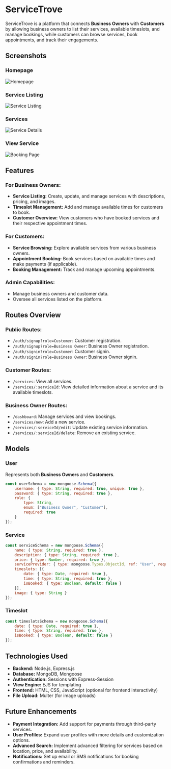 # ServiceTrove

ServiceTrove is a platform that connects **Business Owners** with **Customers** by allowing business owners to list their services, available timeslots, and manage bookings, while customers can browse services, book appointments, and track their engagements.

## Screenshots

### Homepage
![Homepage](./public/images/homepage.png)

### Service Listing
![Service Listing](./public/images/listservice.png)

### Services
![Service Details](./public/images/viewservices.png)

### View Service
![Booking Page](./public/images/viewservice.png)


## Features

### For Business Owners:
- **Service Listing:** Create, update, and manage services with descriptions, pricing, and images.
- **Timeslot Management:** Add and manage available times for customers to book.
- **Customer Overview:** View customers who have booked services and their respective appointment times.

### For Customers:
- **Service Browsing:** Explore available services from various business owners.
- **Appointment Booking:** Book services based on available times and make payments (if applicable).
- **Booking Management:** Track and manage upcoming appointments.

### Admin Capabilities:
- Manage business owners and customer data.
- Oversee all services listed on the platform.

## Routes Overview

### Public Routes:
- `/auth/signup?role=Customer`: Customer registration.
- `/auth/signup?role=Business Owner`: Business Owner registration.
- `/auth/signin?role=Customer`: Customer signin.
- `/auth/signin?role=Business Owner`: Business Owner signin.


### Customer Routes:
- `/services`: View all services.
- `/services/:serviceId`: View detailed information about a service and its available timeslots.

### Business Owner Routes:
- `/dashboard`: Manage services and view bookings.
- `/services/new`: Add a new service.
- `/services/:serviceId/edit`: Update existing service information.
- `/services/:serviceId/delete`: Remove an existing service.

## Models

### User
Represents both **Business Owners** and **Customers**.

```javascript
const userSchema = new mongoose.Schema({
    username: { type: String, required: true, unique: true },
    password: { type: String, required: true },
    role: { 
        type: String, 
        enum: ["Business Owner", "Customer"], 
        required: true 
    }
});
```


### Service

```javascript
const serviceSchema = new mongoose.Schema({
    name: { type: String, required: true },
    description: { type: String, required: true },
    price: { type: Number, required: true },
    serviceProvider: { type: mongoose.Types.ObjectId, ref: "User", required: true },
    timeslots: [{
        date: { type: Date, required: true },
        time: { type: String, required: true },
        isBooked: { type: Boolean, default: false }
    }],
    image: { type: String }
});
```
### Timeslot

```javascript
const timeslotsSchema = new mongoose.Schema({
    date: { type: Date, required: true },
    time: { type: String, required: true },
    isBooked: { type: Boolean, default: false }
});

```

## Technologies Used

- **Backend:** Node.js, Express.js
- **Database:** MongoDB, Mongoose
- **Authentication:** Sessions with Express-Session
- **View Engine:** EJS for templating
- **Frontend:** HTML, CSS, JavaScript (optional for frontend interactivity)
- **File Upload:** Multer (for image uploads)

## Future Enhancements

- **Payment Integration:** Add support for payments through third-party services.
- **User Profiles:** Expand user profiles with more details and customization options.
- **Advanced Search:** Implement advanced filtering for services based on location, price, and availability.
- **Notifications:** Set up email or SMS notifications for booking confirmations and reminders.

